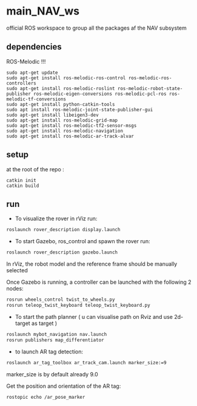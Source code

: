 # main_NAV_ws
official ROS workspace to group all the packages af the NAV subsystem


## dependencies

ROS-Melodic !!!
```
sudo apt-get update
sudo apt-get install ros-melodic-ros-control ros-melodic-ros-controllers
sudo apt-get install ros-melodic-roslint ros-melodic-robot-state-publisher ros-melodic-eigen-conversions ros-melodic-pcl-ros ros-melodic-tf-conversions 
sudo apt-get install python-catkin-tools
sudo apt install ros-melodic-joint-state-publisher-gui
sudo apt-get install libeigen3-dev
sudo apt-get install ros-melodic-grid-map
sudo apt-get install ros-melodic-tf2-sensor-msgs
sudo apt-get install ros-melodic-navigation
sudo apt-get install ros-melodic-ar-track-alvar
```

## setup

at the root of the repo :
```
catkin init
catkin build
```

## run
* To visualize the rover in rViz run: 
```bash
roslaunch rover_description display.launch 
```
* To start Gazebo, ros_control and spawn the rover run:
```bash
roslaunch rover_description gazebo.launch
```
In rViz, the robot model and the reference frame should be manually selected

Once Gazebo is running, a controller can be launched with the following 2 nodes:
```bash
rosrun wheels_control twist_to_wheels.py
rosrun teleop_twist_keyboard teleop_twist_keyboard.py
```

* To start the path planner ( u can visualise path on Rviz and use 2d-target as target )
```bash
roslaunch mybot_navigation nav.launch
rosrun publishers map_differentiator
```

* to launch AR tag detection:
```bash
roslaunch ar_tag_toolbox ar_track_cam.launch marker_size:=9
```
marker_size is by default already 9.0

Get the position and orientation of the AR tag:
```bash
rostopic echo /ar_pose_marker
```





